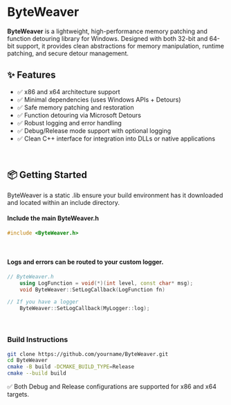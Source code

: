 ﻿# ByteWeaver

**ByteWeaver** is a lightweight, high-performance memory patching and function detouring library for Windows. Designed with both 32-bit and 64-bit support, it provides clean abstractions for memory manipulation, runtime patching, and secure detour management.

## ✨ Features

- ✅ x86 and x64 architecture support  
- ✅ Minimal dependencies (uses Windows APIs + Detours)  
- ✅ Safe memory patching and restoration  
- ✅ Function detouring via Microsoft Detours  
- ✅ Robust logging and error handling  
- ✅ Debug/Release mode support with optional logging  
- ✅ Clean C++ interface for integration into DLLs or native applications  

<br/>

## 📦 Getting Started
ByteWeaver is a static .lib ensure your build environment has it downloaded and located within an include directory.

#### Include the main ByteWeaver.h
~~~cpp
#include <ByteWeaver.h>
~~~

<br/>

#### Logs and errors can be routed to your custom logger.
~~~cpp
// ByteWeaver.h
	using LogFunction = void(*)(int level, const char* msg);
	void ByteWeaver::SetLogCallback(LogFunction fn) 

// If you have a logger
	ByteWeaver::SetLogCallback(MyLogger::log);
~~~

<br/>

### Build Instructions

~~~bash
git clone https://github.com/yourname/ByteWeaver.git
cd ByteWeaver
cmake -B build -DCMAKE_BUILD_TYPE=Release
cmake --build build
~~~

✅ Both Debug and Release configurations are supported for x86 and x64 targets.

